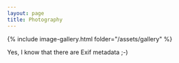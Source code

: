 ```yaml
---
layout: page
title: Photography
---
```


{% include image-gallery.html folder="/assets/gallery" %}

Yes, I know that there are Exif metadata ;-)
